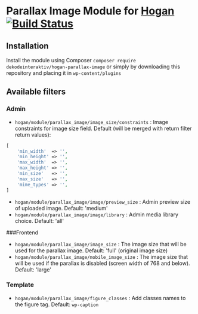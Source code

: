 # Parallax Image Module for [Hogan](https://github.com/dekodeinteraktiv/hogan-parallax-image) [![Build Status](https://travis-ci.org/DekodeInteraktiv/hogan-parallax-image.svg?branch=master)](https://travis-ci.org/DekodeInteraktiv/hogan-image)

## Installation
Install the module using Composer `composer require dekodeinteraktiv/hogan-parallax-image` or simply by downloading this repository and placing it in `wp-content/plugins`

## Available filters
### Admin
- `hogan/module/parallax_image/image_size/constraints` : Image constraints for image size field.
Default (will be merged with return filter return values):
```php
[
    'min_width'  => '',
    'min_height' => '',
    'max_width'  => '',
    'max_height' => '',
    'min_size'   => '',
    'max_size'   => '',
    'mime_types' => '',
]
```
- `hogan/module/parallax_image/image/preview_size` : Admin preview size of uploaded image. Default: 'medium'
- `hogan/module/parallax_image/image/library` : Admin media library choice. Default: 'all'

###Frontend
- `hogan/module/parallax_image/image_size` : The image size that will be used for the parallax image. Default: 'full' (original image size)
- `hogan/module/parallax_image/mobile_image_size` : The image size that will be used if the parallax is disabled (screen width of 768 and below). Default: 'large'

### Template
- `hogan/module/parallax_image/figure_classes` : Add classes names to the figure tag. Default: `wp-caption`
